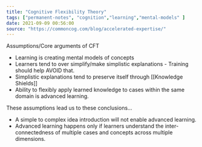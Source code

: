 ```yaml
---
title: "Cognitive Flexibility Theory"
tags: ["permanent-notes", "cognition","learning","mental-models" ]
date: 2021-09-09 00:56:00
source: "https://commoncog.com/blog/accelerated-expertise/"
---
```


Assumptions/Core arguments of CFT

- Learning is creating mental models of concepts 
- Learners tend to over simplify/make simplistic explanations - Training should help AVOID that.
- Simplistic explanations tend to preserve itself through [[Knowledge Shields]]
- Ability to flexibly apply learned knowledge to cases within the same domain is advanced learning.

These assumptions lead us to these conclusions...

- A simple to complex idea introduction will not enable advanced learning.
- Advanced learning happens only if learners understand the inter-connectedness of multiple cases and concepts across multiple dimensions.